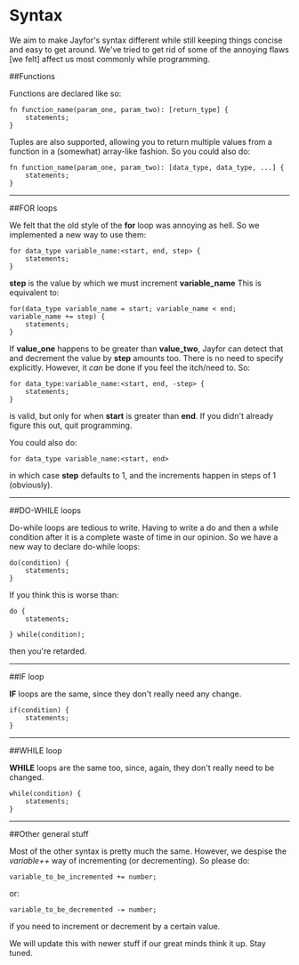 # <a name="syntax styles"></a>Syntax

We aim to make Jayfor's syntax different while still keeping things concise and easy to get around. We've tried to get rid of some of the annoying flaws [we felt] affect us most commonly while programming. 

##Functions

Functions are declared like so:

	fn function_name(param_one, param_two): [return_type] { 
		statements;
	}

Tuples are also supported, allowing you to return multiple values from a function in a (somewhat) array-like fashion. So you could also do:

	fn function_name(param_one, param_two): [data_type, data_type, ...] { 
		statements;
	}

---------------------------------
##FOR loops


We felt that the old style of the **for** loop was annoying as hell. So we implemented a new way to use them:

	for data_type variable_name:<start, end, step> {
		statements;
	}

**step** is the value by which we must increment **variable_name**
This is equivalent to:
		
	for(data_type variable_name = start; variable_name < end; variable_name += step) { 
		statements;
	}

If **value_one** happens to be greater than **value_two**, Jayfor can detect that and decrement the value by **step** amounts too. There is no need to specify explicitly. However, it *can* be done if you feel the itch/need to.
So:

	for data_type:variable_name:<start, end, -step> {
		statements;
	}

is valid, but only for when **start** is greater than **end**. If you didn't already figure this out, quit programming.

You could also do:

	for data_type variable_name:<start, end>
		
in which case **step** defaults to 1, and the increments happen in steps of 1 (obviously).

----------------------------------------------
##DO-WHILE loops


Do-while loops are tedious to write. Having to write a do and then a while condition after it is a complete waste of time in our opinion. So we have a new way to declare do-while loops:

	do(condition) { 
		statements;
	}

If you think this is worse than:

	do {
		statements;
			
	} while(condition);

then you're retarded.

----------------------------------------------
##IF loop

**IF** loops are the same, since they don't really need any change.

	if(condition) {
		statements;
	}

----------------------------------------------
##WHILE loop

**WHILE** loops are the same too, since, again, they don't really need to be changed.

	while(condition) {
		statements;
	}

----------------------------------------------
##Other general stuff

Most of the other syntax is pretty much the same. However, we despise the *variable++* way of incrementing (or decrementing). So please do:

	variable_to_be_incremented += number;

or:

	variable_to_be_decremented -= number;

if you need to increment or decrement by a certain value.
	

We will update this with newer stuff if our great minds think it up. Stay tuned.
